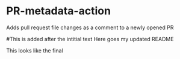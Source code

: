 # PR-metadata-action
Adds pull request file changes as a comment to a newly opened PR


#This is added after the intitial text
Here goes my updated README

This looks like the final 
